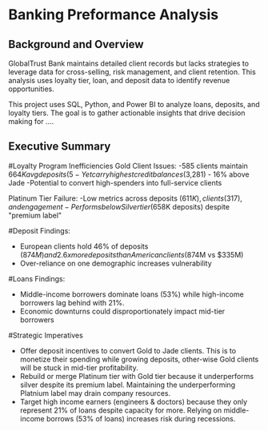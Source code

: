 # Banking Preformance Analysis

## Background and Overview
GlobalTrust Bank maintains detailed client records but lacks strategies to leverage data for cross-selling, risk management, and client retention. This analysis uses loyalty tier, loan, and deposit data to identify revenue opportunities.  

This project uses SQL, Python, and Power BI to analyze loans, deposits, and loyalty tiers. The goal is to gather actionable insights that drive decision making for ....


## Executive Summary 

#Loyalty Program Inefficiencies
Gold Client Issues:
 -585 clients maintain $664K avg deposits (5% below Jade)
 -Yet carry highest credit balances ($3,281) - 16% above Jade
 -Potential to convert high-spenders into full-service clients

Platinum Tier Failure:
 -Low metrics across deposits ($611K), clients (317), and engagement
 -Performs below Silver tier ($658K deposits) despite "premium label"

#Deposit Findings: 
 - European clients hold 46% of deposits ($874M) and 2.6x more deposits than American clients ($874M vs $335M)
 - Over-reliance on one demographic increases vulnerability

#Loans Findings:
 - Middle-income borrowers dominate loans (53%) while high-income borrowers lag behind with 21%.
 - Economic downturns could disproportionately impact mid-tier borrowers
   
#Strategic Imperatives
 - Offer deposit incentives to convert Gold to Jade clients. This is to monetize their spending while growing deposits, other-wise Gold clients will be stuck in mid-tier profitability.
 - Rebuild or merge Platinum tier with Gold tier because it underperforms silver despite its premium label. Maintaining the underperforming Platnium label may drain company resources.
 - Target high income earners (engineers & doctors) because they only represent 21% of loans despite capacity for more. Relying on middle-income borrows (53% of loans) increases risk during recessions. 
